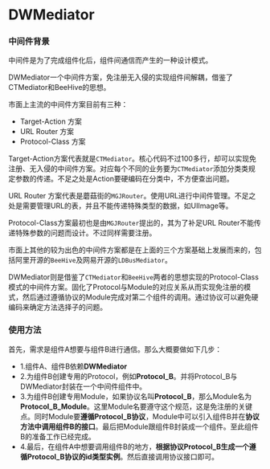 # DWMediator

### 中间件背景

中间件是为了完成组件化后，组件间通信而产生的一种设计模式。

DWMediator一个中间件方案，免注册无入侵的实现组件间解耦，借鉴了CTMediator和BeeHive的思想。

市面上主流的中间件方案目前有三种：

- Target-Action 方案
- URL Router 方案
- Protocol-Class 方案

Target-Action方案代表就是`CTMediator`。核心代码不过100多行，却可以实现免注册、无入侵的中间件方案。对应每个不同的业务要为`CTMediator`添加分类类规定参数的传递。不足之处是Action要硬编码在分类中，不方便查出问题。

URL Router 方案代表是蘑菇街的`MGJRouter`。使用URL进行中间件管理。不足之处是需要管理URL的表，并且不能传递特殊类型的数据，如UIImage等。

Protocol-Class方案最初也是由`MGJRouter`提出的，其为了补足URL Router不能传递特殊参数的问题而设计。不过同样需要注册。

市面上其他的较为出色的中间件方案都是在上面的三个方案基础上发展而来的，包括阿里开源的`BeeHive`及网易开源的`LDBusMediator`。

DWMediator则是借鉴了`CTMediator`和`BeeHive`两者的思想实现的Protocol-Class模式的中间件方案。固化了Protocol与Module的对应关系从而实现免注册的模式，然后通过遵循协议的Module完成对第二个组件的调用。通过协议可以避免硬编码来确定方法选择子的问题。

### 使用方法

首先，需求是组件A想要与组件B进行通信。那么大概要做如下几步：

- 1.组件A、组件B依赖**DWMediator**
- 2.为组件B创建专用的Protocol，例如**Protocol_B**。并将Protocol_B与DWMediator封装在一个中间件组件中。
- 3.为组件B创建专用Module，如果协议名叫**Protocol_B**，那么Module名为**Protocol_B_Module**。这里Module名要遵守这个规范，这是免注册的关键点。同时Module要**遵循Protocol_B协议**，Module中可以引入组件B并在**协议方法中调用组件B的接口**。最后把Module跟组件B封装成一个组件。至此组件B的准备工作已经完成。
- 4.最后，在组件A中想要调用组件B的地方，**根据协议Protocol_B生成一个遵循Protocol_B协议的id类型实例**。然后直接调用协议接口即可。





